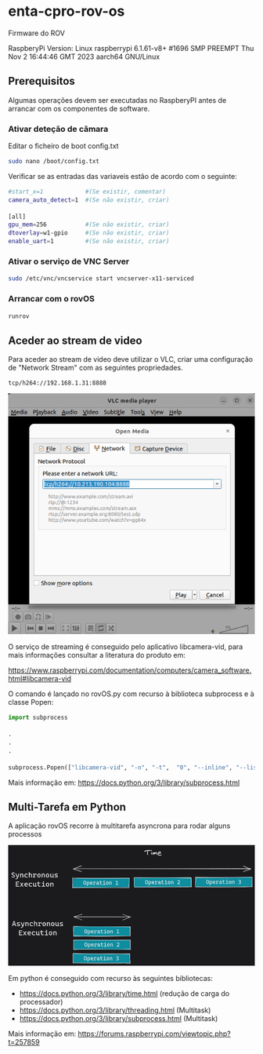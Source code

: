 # enta-cpro-rov-os

Firmware do ROV

RaspberyPi Version:
Linux raspberrypi 6.1.61-v8+ #1696 SMP PREEMPT Thu Nov  2 16:44:46 GMT 2023 aarch64 GNU/Linux

## Prerequisitos

Algumas operações devem ser executadas no RaspberyPI antes de arrancar com os componentes de software.

### Ativar deteção de câmara

Editar o ficheiro de boot config.txt

```bash
sudo nano /boot/config.txt 
```

Verificar se as entradas das variaveis estão de acordo com o seguinte:

```bash
#start_x=1            #(Se existir, comentar)
camera_auto_detect=1  #(Se não existir, criar)

[all]
gpu_mem=256           #(Se não existir, criar)
dtoverlay=w1-gpio     #(Se não existir, criar)
enable_uart=1         #(Se não existir, criar)
```

### Ativar o serviço de VNC Server

```bash
sudo /etc/vnc/vncservice start vncserver-x11-serviced
```

### Arrancar com o rovOS

```bash
runrov
```

## Aceder ao stream de video

Para aceder ao stream de video deve utilizar o VLC, criar uma configuração de "Network Stream" com as seguintes propriedades.

```config
tcp/h264://192.168.1.31:8888
```

![Alt text](./imgs/media_source.png)

O serviço de streaming é conseguido pelo aplicativo libcamera-vid, para mais informações consultar a literatura do produto em:

<https://www.raspberrypi.com/documentation/computers/camera_software.html#libcamera-vid>

O comando é lançado no rovOS.py com recurso à biblioteca subprocess e à classe Popen: 

```python
import subprocess

.
.
.

subprocess.Popen(["libcamera-vid", "-n", "-t",  "0", "--inline", "--listen",  "-o", "tcp://0.0.0.0:8888"])
```

Mais informação em:
<https://docs.python.org/3/library/subprocess.html>

## Multi-Tarefa em Python

A aplicação rovOS recorre à multitarefa asyncrona para rodar alguns processos

![Alt Text](./imgs/parallel-processing.png)

Em python é conseguido com recurso às seguintes bibliotecas:

- <https://docs.python.org/3/library/time.html> (redução de carga do processador)
- <https://docs.python.org/3/library/threading.html>  (Multitask)
- <https://docs.python.org/3/library/subprocess.html> (Multitask)

Mais informação em:
<https://forums.raspberrypi.com/viewtopic.php?t=257859>
